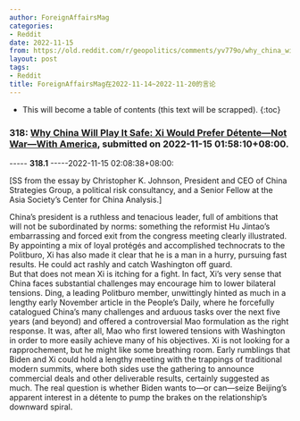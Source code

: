 ```yaml
---
author: ForeignAffairsMag
categories:
- Reddit
date: 2022-11-15
from: https://old.reddit.com/r/geopolitics/comments/yv779o/why_china_will_play_it_safe_xi_would_prefer/
layout: post
tags:
- Reddit
title: ForeignAffairsMag在2022-11-14~2022-11-20的言论
---
```


* This will become a table of contents (this text will be scrapped).
{:toc}

### 318: [Why China Will Play It Safe: Xi Would Prefer Détente—Not War—With America](https://old.reddit.com/r/geopolitics/comments/yv779o/why_china_will_play_it_safe_xi_would_prefer/), submitted on 2022-11-15 01:58:10+08:00.

----- __318.1__ -----2022-11-15 02:08:38+08:00:

\[SS from the essay by Christopher K. Johnson, President and CEO of China Strategies Group, a political risk consultancy, and a Senior Fellow at the Asia Society’s Center for China Analysis.\]

China’s president is a ruthless and tenacious leader, full of ambitions that will not be subordinated by norms: something the reformist Hu Jintao’s embarrassing and forced exit from the congress meeting clearly illustrated. By appointing a mix of loyal protégés and accomplished technocrats to the Politburo, Xi has also made it clear that he is a man in a hurry, pursuing fast results. He could act rashly and catch Washington off guard.  
But that does not mean Xi is itching for a fight. In fact, Xi’s very sense that China faces substantial challenges may encourage him to lower bilateral tensions. Ding, a leading Politburo member, unwittingly hinted as much in a lengthy early November article in the People’s Daily, where he forcefully catalogued China’s many challenges and arduous tasks over the next five years (and beyond) and offered a controversial Mao formulation as the right response. It was, after all, Mao who first lowered tensions with Washington in order to more easily achieve many of his objectives. Xi is not looking for a rapprochement, but he might like some breathing room. Early rumblings that Biden and Xi could hold a lengthy meeting with the trappings of traditional modern summits, where both sides use the gathering to announce commercial deals and other deliverable results, certainly suggested as much. The real question is whether Biden wants to—or can—seize Beijing’s apparent interest in a détente to pump the brakes on the relationship’s downward spiral.

